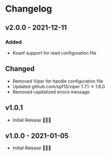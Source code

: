 # Changelog

## v2.0.0 - 2021-12-11

### Added

- Koanf support for read configuration file

## Changed

- Removed Viper for handle configuration file
- Updated github.com/spf13/viper 1.7.1 -> 1.8.0
- Removed capitalized errors message

## v1.0.1

- Initial Release 🎉🎉🎉

## v1.0.0 - 2021-01-05

- Initial Release 🎉🎉🎉